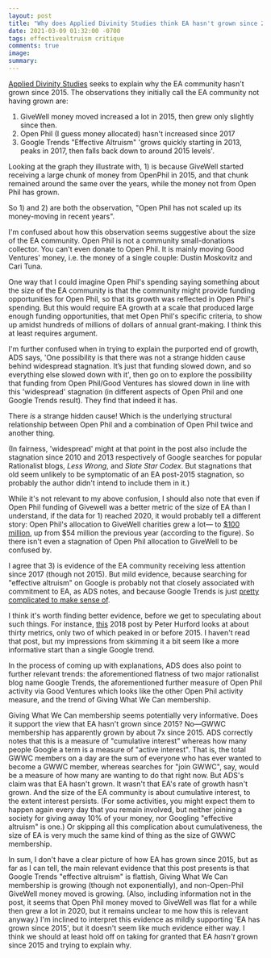 ```yaml
---
layout: post
title: "Why does Applied Divinity Studies think EA hasn't grown since 2015?"
date: 2021-03-09 01:32:00 -0700
tags: effectivealtruism critique
comments: true
image:
summary:
---
```

[Applied Divinity Studies](https://applieddivinitystudies.com/) seeks to explain why the EA community hasn't grown since 2015. The observations they initially call the EA community not having grown are:
1. GiveWell money moved increased a lot in 2015, then grew only slightly since then.
2. Open Phil (I guess money allocated) hasn't increased since 2017
3. Google Trends "Effective Altruism" 'grows quickly starting in 2013, peaks in 2017, then falls back down to around 2015 levels'.

Looking at the graph they illustrate with, 1) is because GiveWell started receiving a large chunk of money from OpenPhil in 2015, and that chunk remained around the same over the years, while the money not from Open Phil has grown.

So 1) and 2) are both the observation, "Open Phil has not scaled up its money-moving in recent years".

I'm confused about how this observation seems suggestive about the size of the EA community. Open Phil is not a community small-donations collector. You can't even donate to Open Phil. It is mainly moving Good Ventures' money, i.e. the money of a single couple: Dustin Moskovitz and Cari Tuna.<!--ex-->

One way that I could imagine Open Phil's spending saying something about the size of the EA community is that the community might provide funding opportunities for Open Phil, so that its growth was reflected in Open Phil's spending. But this would require EA growth at a scale that produced large enough funding opportunities, that met Open Phil's specific criteria, to show up amidst hundreds of millions of dollars of annual grant-making. I think this at least requires argument.

I'm further confused when in trying to explain the purported end of growth, ADS says, 'One possibility is that there was not a strange hidden cause behind widespread stagnation. It’s just that funding slowed down, and so everything else slowed down with it', then go on to explore the possibility that funding from Open Phil/Good Ventures has slowed down in line with this 'widespread' stagnation (in different aspects of Open Phil and one Google Trends result). They find that indeed it has.

There *is* a strange hidden cause! Which is the underlying structural relationship between Open Phil and a combination of Open Phil twice and another thing.

(In fairness, 'widespread' might at that point in the post also include the stagnation since 2010 and 2013 respectively of Google searches for popular Rationalist blogs, *Less Wrong*, and *Slate Star Codex*. But stagnations that old seem unlikely to be symptomatic of an EA post-2015 stagnation, so probably the author didn't intend to include them in it.)

While it's not relevant to my above confusion, I should also note that even if Open Phil funding of Givewell was a better metric of the size of EA than I understand, if the data for 1) reached 2020, it would probably tell a different story: Open Phil's allocation to GiveWell charities grew a lot&mdash; to [$100 million](https://www.openphilanthropy.org/blog/2020-allocation-givewell-top-charities), up from $54 million the previous year (according to the figure). So there isn't even a stagnation of Open Phil allocation to GiveWell to be confused by.

I agree that 3) is evidence of the EA community receiving less attention since 2017 (though not 2015). But mild evidence, because searching for "effective altruism" on Google is probably not that closely associated with commitment to EA, as ADS notes, and because Google Trends is just [pretty complicated to make sense of](https://slatestarcodex.com/2018/11/01/working-with-google-trends/).

I think it's worth finding better evidence, before we get to speculating about such things. For instance, [this](https://forum.effectivealtruism.org/posts/MBJvDDw2sFGkFCA29/is-ea-growing-ea-growth-metrics-for-2018) 2018 post by Peter Hurford looks at about thirty metrics, only two of which peaked in or before 2015. I haven't read that post, but my impressions from skimming it a bit seem like a more informative start than a single Google trend.

In the process of coming up with explanations, ADS does also point to further relevant trends: the aforementioned flatness of two major rationalist blog name Google Trends, the aforementioned further measure of Open Phil activity via Good Ventures which looks like the other Open Phil activity measure, and the trend of Giving What We Can membership.

Giving What We Can membership seems potentially very informative. Does it support the view that EA hasn't grown since 2015? No&mdash;GWWC membership has apparently grown by about 7x since 2015. ADS correctly notes that this is a measure of "cumulative interest" whereas how many people Google a term is a measure of "active interest". That is, the total GWWC members on a day are the sum of everyone who has ever wanted to become a GWWC member, whereas searches for "join GWWC", say, would be a measure of how many are wanting to do that right now. But ADS's claim was that EA hasn't grown. It wasn't that EA's rate of growth hasn't grown. And the size of the EA community is about cumulative interest, to the extent interest persists. (For some activities, you might expect them to happen again every day that you remain involved, but neither joining a society for giving away 10% of your money, nor Googling "effective altruism" is one.) Or skipping all this complication about cumulativeness, the size of EA is very much the same kind of thing as the size of GWWC membership.

In sum, I don't have a clear picture of how EA has grown since 2015, but as far as I can tell, the main relevant evidence that this post presents is that Google Trends "effective altruism" is flattish, Giving What We Can membership is growing (though not exponentially), and non-Open-Phil GiveWell money moved is growing. (Also, including information not in the post, it seems that Open Phil money moved to GiveWell was flat for a while then grew a lot in 2020, but it remains unclear to me how this is relevant anyway.) I'm inclined to interpret this evidence as mildly supporting 'EA has grown since 2015', but it doesn't seem like much evidence either way. I think we should at least hold off on taking for granted that EA *hasn't* grown since 2015 and trying to explain why.
